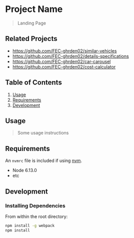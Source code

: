 # Project Name

> Landing Page

## Related Projects

  - https://github.com/FEC-ghrden02/similar-vehicles
  - https://github.com/FEC-ghrden02/details-specifications
  - https://github.com/FEC-ghrden02/car-carousel
  - https://github.com/FEC-ghrden02/cost-calculator

## Table of Contents

1. [Usage](#Usage)
1. [Requirements](#requirements)
1. [Development](#development)

## Usage

> Some usage instructions

## Requirements

An `nvmrc` file is included if using [nvm](https://github.com/creationix/nvm).

- Node 6.13.0
- etc

## Development

### Installing Dependencies

From within the root directory:

```sh
npm install -g webpack
npm install
``` 